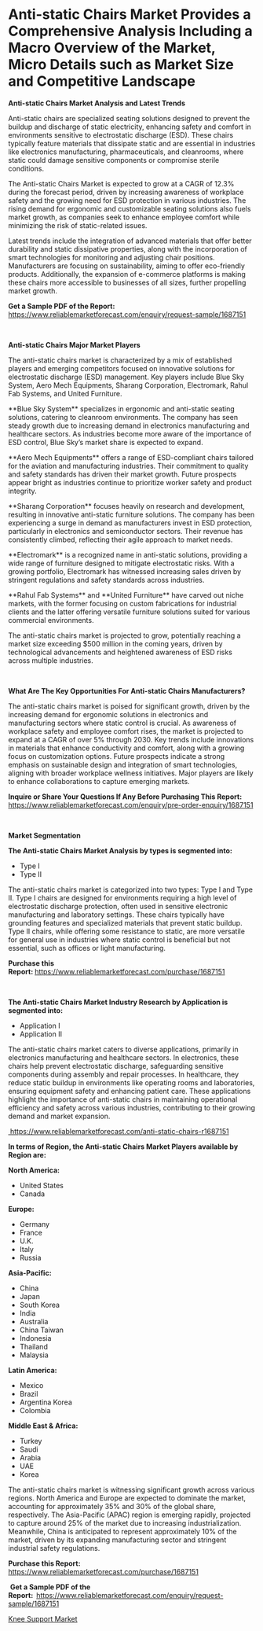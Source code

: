 <p><h1>Anti-static Chairs Market Provides a Comprehensive Analysis Including a Macro Overview of the Market, Micro Details such as Market Size and Competitive Landscape</h1></p><p><strong>Anti-static Chairs Market Analysis and Latest Trends</strong></p>
<p><p>Anti-static chairs are specialized seating solutions designed to prevent the buildup and discharge of static electricity, enhancing safety and comfort in environments sensitive to electrostatic discharge (ESD). These chairs typically feature materials that dissipate static and are essential in industries like electronics manufacturing, pharmaceuticals, and cleanrooms, where static could damage sensitive components or compromise sterile conditions.</p><p>The Anti-static Chairs Market is expected to grow at a CAGR of 12.3% during the forecast period, driven by increasing awareness of workplace safety and the growing need for ESD protection in various industries. The rising demand for ergonomic and customizable seating solutions also fuels market growth, as companies seek to enhance employee comfort while minimizing the risk of static-related issues. </p><p>Latest trends include the integration of advanced materials that offer better durability and static dissipative properties, along with the incorporation of smart technologies for monitoring and adjusting chair positions. Manufacturers are focusing on sustainability, aiming to offer eco-friendly products. Additionally, the expansion of e-commerce platforms is making these chairs more accessible to businesses of all sizes, further propelling market growth.</p></p>
<p><strong>Get a Sample PDF of the Report:&nbsp;</strong> <a href="https://www.reliablemarketforecast.com/enquiry/request-sample/1687151?utm_campaign=2308&utm_medium=2&utm_source=Github&utm_content=ia&utm_term=26032025&utm_id=anti-static-chairs">https://www.reliablemarketforecast.com/enquiry/request-sample/1687151</a></p>
<p>&nbsp;</p>
<p><strong>Anti-static Chairs Major Market Players</strong></p>
<p><p>The anti-static chairs market is characterized by a mix of established players and emerging competitors focused on innovative solutions for electrostatic discharge (ESD) management. Key players include Blue Sky System, Aero Mech Equipments, Sharang Corporation, Electromark, Rahul Fab Systems, and United Furniture.</p><p>**Blue Sky System** specializes in ergonomic and anti-static seating solutions, catering to cleanroom environments. The company has seen steady growth due to increasing demand in electronics manufacturing and healthcare sectors. As industries become more aware of the importance of ESD control, Blue Sky’s market share is expected to expand.</p><p>**Aero Mech Equipments** offers a range of ESD-compliant chairs tailored for the aviation and manufacturing industries. Their commitment to quality and safety standards has driven their market growth. Future prospects appear bright as industries continue to prioritize worker safety and product integrity.</p><p>**Sharang Corporation** focuses heavily on research and development, resulting in innovative anti-static furniture solutions. The company has been experiencing a surge in demand as manufacturers invest in ESD protection, particularly in electronics and semiconductor sectors. Their revenue has consistently climbed, reflecting their agile approach to market needs.</p><p>**Electromark** is a recognized name in anti-static solutions, providing a wide range of furniture designed to mitigate electrostatic risks. With a growing portfolio, Electromark has witnessed increasing sales driven by stringent regulations and safety standards across industries.</p><p>**Rahul Fab Systems** and **United Furniture** have carved out niche markets, with the former focusing on custom fabrications for industrial clients and the latter offering versatile furniture solutions suited for various commercial environments.</p><p>The anti-static chairs market is projected to grow, potentially reaching a market size exceeding $500 million in the coming years, driven by technological advancements and heightened awareness of ESD risks across multiple industries.</p></p>
<p>&nbsp;</p>
<p><strong>What Are The Key Opportunities For Anti-static Chairs Manufacturers?</strong></p>
<p><p>The anti-static chairs market is poised for significant growth, driven by the increasing demand for ergonomic solutions in electronics and manufacturing sectors where static control is crucial. As awareness of workplace safety and employee comfort rises, the market is projected to expand at a CAGR of over 5% through 2030. Key trends include innovations in materials that enhance conductivity and comfort, along with a growing focus on customization options. Future prospects indicate a strong emphasis on sustainable design and integration of smart technologies, aligning with broader workplace wellness initiatives. Major players are likely to enhance collaborations to capture emerging markets.</p></p>
<p><strong>Inquire or Share Your Questions If Any Before Purchasing This Report:</strong> <a href="https://www.reliablemarketforecast.com/enquiry/pre-order-enquiry/1687151?utm_campaign=2308&utm_medium=2&utm_source=Github&utm_content=ia&utm_term=26032025&utm_id=anti-static-chairs">https://www.reliablemarketforecast.com/enquiry/pre-order-enquiry/1687151</a></p>
<p>&nbsp;</p>
<p><strong>Market Segmentation</strong></p>
<p><strong>The Anti-static Chairs Market Analysis by types is segmented into:</strong></p>
<p><ul><li>Type I</li><li>Type II</li></ul></p>
<p><p>The anti-static chairs market is categorized into two types: Type I and Type II. Type I chairs are designed for environments requiring a high level of electrostatic discharge protection, often used in sensitive electronic manufacturing and laboratory settings. These chairs typically have grounding features and specialized materials that prevent static buildup. Type II chairs, while offering some resistance to static, are more versatile for general use in industries where static control is beneficial but not essential, such as offices or light manufacturing.</p></p>
<p><strong>Purchase this Report:&nbsp;</strong><a href="https://www.reliablemarketforecast.com/purchase/1687151?utm_campaign=2308&utm_medium=2&utm_source=Github&utm_content=ia&utm_term=26032025&utm_id=anti-static-chairs">https://www.reliablemarketforecast.com/purchase/1687151</a></p>
<p>&nbsp;</p>
<p><strong>The Anti-static Chairs Market Industry Research by Application is segmented into:</strong></p>
<p><ul><li>Application I</li><li>Application II</li></ul></p>
<p><p>The anti-static chairs market caters to diverse applications, primarily in electronics manufacturing and healthcare sectors. In electronics, these chairs help prevent electrostatic discharge, safeguarding sensitive components during assembly and repair processes. In healthcare, they reduce static buildup in environments like operating rooms and laboratories, ensuring equipment safety and enhancing patient care. These applications highlight the importance of anti-static chairs in maintaining operational efficiency and safety across various industries, contributing to their growing demand and market expansion.</p></p>
<p><a href="https://www.reliablemarketforecast.com/anti-static-chairs-r1687151?utm_campaign=2308&utm_medium=2&utm_source=Github&utm_content=ia&utm_term=26032025&utm_id=anti-static-chairs">&nbsp;https://www.reliablemarketforecast.com/anti-static-chairs-r1687151</a></p>
<p><strong>In terms of Region, the Anti-static Chairs Market Players available by Region are:</strong></p>
<p>
    <p> <strong> North America: </strong>
        <ul>
            <li>United States</li>
            <li>Canada</li>
        </ul>
        </p> 
    <p> <strong> Europe: </strong>
        <ul>
            <li>Germany</li>
            <li>France</li>
            <li>U.K.</li>
            <li>Italy</li>
            <li>Russia</li>
        </ul>
        </p> 
    <p> <strong> Asia-Pacific: </strong>
        <ul>
            <li>China</li>
            <li>Japan</li>
            <li>South Korea</li>
            <li>India</li>
            <li>Australia</li>
            <li>China Taiwan</li>
            <li>Indonesia</li>
            <li>Thailand</li>
            <li>Malaysia</li>
        </ul>
        </p> 
    <p> <strong> Latin America: </strong>
        <ul>
            <li>Mexico</li>
            <li>Brazil</li>
            <li>Argentina Korea</li>
            <li>Colombia</li>
        </ul>
        </p> 
    <p> <strong> Middle East & Africa: </strong>
        <ul>
            <li>Turkey</li>
            <li>Saudi</li>
            <li>Arabia</li>
            <li>UAE</li>
            <li>Korea</li>
        </ul>
    </p>
    </p>
<p><p>The anti-static chairs market is witnessing significant growth across various regions. North America and Europe are expected to dominate the market, accounting for approximately 35% and 30% of the global share, respectively. The Asia-Pacific (APAC) region is emerging rapidly, projected to capture around 25% of the market due to increasing industrialization. Meanwhile, China is anticipated to represent approximately 10% of the market, driven by its expanding manufacturing sector and stringent industrial safety regulations.</p></p>
<p><strong>Purchase this Report: </strong><a href="https://www.reliablemarketforecast.com/purchase/1687151?utm_campaign=2308&utm_medium=2&utm_source=Github&utm_content=ia&utm_term=26032025&utm_id=anti-static-chairs">https://www.reliablemarketforecast.com/purchase/1687151</a></p>
<p>&nbsp;<strong>Get a Sample PDF of the Report:&nbsp;&nbsp;</strong><a href="https://www.reliablemarketforecast.com/enquiry/request-sample/1687151?utm_campaign=2308&utm_medium=2&utm_source=Github&utm_content=ia&utm_term=26032025&utm_id=anti-static-chairs">https://www.reliablemarketforecast.com/enquiry/request-sample/1687151</a></p>
<p><strong></strong></p>
<p><p><a href="https://github.com/mahnoor2003/Market-Research-Report-List-7/blob/main/knee-support-market.md?utm_campaign=2308&utm_medium=2&utm_source=Github&utm_content=ia&utm_term=26032025&utm_id=anti-static-chairs">Knee Support Market</a></p></p>